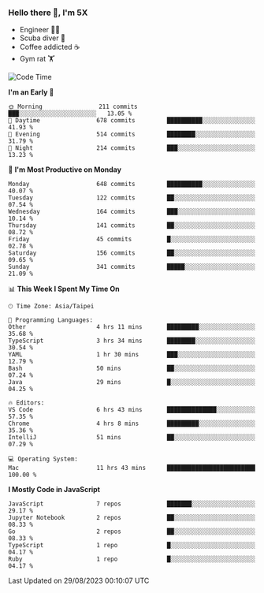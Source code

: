 ### Hello there 👋, I'm 5X

* Engineer 👨‍💻
* Scuba diver 🤿
* Coffee addicted ☕️
* Gym rat 🏋️

<!--START_SECTION:waka-->
![Code Time](http://img.shields.io/badge/Code%20Time-483%20hrs%201%20min-blue)

**I'm an Early 🐤** 

```text
🌞 Morning                211 commits         ███░░░░░░░░░░░░░░░░░░░░░░   13.05 % 
🌆 Daytime                678 commits         ██████████░░░░░░░░░░░░░░░   41.93 % 
🌃 Evening                514 commits         ████████░░░░░░░░░░░░░░░░░   31.79 % 
🌙 Night                  214 commits         ███░░░░░░░░░░░░░░░░░░░░░░   13.23 % 
```
📅 **I'm Most Productive on Monday** 

```text
Monday                   648 commits         ██████████░░░░░░░░░░░░░░░   40.07 % 
Tuesday                  122 commits         ██░░░░░░░░░░░░░░░░░░░░░░░   07.54 % 
Wednesday                164 commits         ███░░░░░░░░░░░░░░░░░░░░░░   10.14 % 
Thursday                 141 commits         ██░░░░░░░░░░░░░░░░░░░░░░░   08.72 % 
Friday                   45 commits          █░░░░░░░░░░░░░░░░░░░░░░░░   02.78 % 
Saturday                 156 commits         ██░░░░░░░░░░░░░░░░░░░░░░░   09.65 % 
Sunday                   341 commits         █████░░░░░░░░░░░░░░░░░░░░   21.09 % 
```


📊 **This Week I Spent My Time On** 

```text
🕑︎ Time Zone: Asia/Taipei

💬 Programming Languages: 
Other                    4 hrs 11 mins       █████████░░░░░░░░░░░░░░░░   35.68 % 
TypeScript               3 hrs 34 mins       ████████░░░░░░░░░░░░░░░░░   30.54 % 
YAML                     1 hr 30 mins        ███░░░░░░░░░░░░░░░░░░░░░░   12.79 % 
Bash                     50 mins             ██░░░░░░░░░░░░░░░░░░░░░░░   07.24 % 
Java                     29 mins             █░░░░░░░░░░░░░░░░░░░░░░░░   04.25 % 

🔥 Editors: 
VS Code                  6 hrs 43 mins       ██████████████░░░░░░░░░░░   57.35 % 
Chrome                   4 hrs 8 mins        █████████░░░░░░░░░░░░░░░░   35.36 % 
IntelliJ                 51 mins             ██░░░░░░░░░░░░░░░░░░░░░░░   07.29 % 

💻 Operating System: 
Mac                      11 hrs 43 mins      █████████████████████████   100.00 % 
```

**I Mostly Code in JavaScript** 

```text
JavaScript               7 repos             ███████░░░░░░░░░░░░░░░░░░   29.17 % 
Jupyter Notebook         2 repos             ██░░░░░░░░░░░░░░░░░░░░░░░   08.33 % 
Go                       2 repos             ██░░░░░░░░░░░░░░░░░░░░░░░   08.33 % 
TypeScript               1 repo              █░░░░░░░░░░░░░░░░░░░░░░░░   04.17 % 
Ruby                     1 repo              █░░░░░░░░░░░░░░░░░░░░░░░░   04.17 % 
```




 Last Updated on 29/08/2023 00:10:07 UTC
<!--END_SECTION:waka-->
